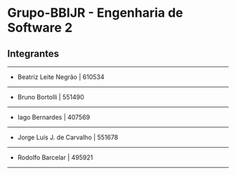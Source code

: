 # Grupo-BBIJR - Engenharia de Software 2

## Integrantes
-------------------------------------
* Beatriz Leite Negrão | 610534
-------------------------------------
* Bruno Bortolli | 551490
-------------------------------------
* Iago Bernardes | 407569
-------------------------------------
* Jorge Luís J. de Carvalho | 551678
-------------------------------------
* Rodolfo Barcelar | 495921
-------------------------------------
